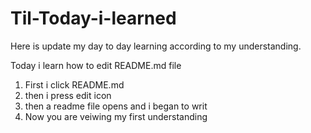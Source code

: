 # Til-Today-i-learned
Here is update my day to day learning according to my understanding.


Today i learn how to edit  README.md file

1) First i click README.md
2) then i press edit icon
3) then a readme file opens and i began to writ
4) Now you are veiwing my first understanding

